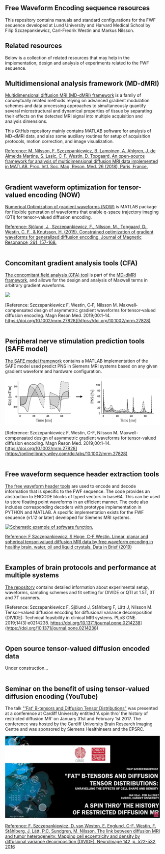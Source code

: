 ﻿## Free Waveform Encoding sequence resources

This repository contains manuals and standard configurations for the FWF sequence developed at Lund University and Harvard Medical School by Filip Szczepankiewicz, Carl-Fredrik Westin and Markus Nilsson.

## Related resources

Below is a collection of related resources that may help in the implementation, design and analysis of experiments related to the FWF sequence.


## Multidimensional analysis framework (MD-dMRI)

[Multidimensional diffusion MRI (MD-dMRI) framework](https://github.com/markus-nilsson/md-dmri) is a family of conceptually related methods relying on advanced gradient modulation schemes and data processing approaches to simultaneously quantify several microstructural and dynamical properties of tissue by separating their effects on the detected MRI signal into multiple acquisition and analysis dimensions.

This GitHub repository mainly contains MATLAB software for analysis of MD-dMRI data, and also some auxiliary routines for setup of acquisition protocols, motion correction, and image visualization.

[Reference: M. Nilsson, F. Szczepankiewicz, B. Lampinen, A. Ahlgren, J. de Almeida Martins, S. Lasic, C-F. Westin, D. Topgaard. An open-source framework for analysis of multidimensional diffusion MRI data implemented in MATLAB. Proc. Intl. Soc. Mag. Reson. Med. 26 (2018), Paris, France.](https://www.researchgate.net/profile/Filip_Szczepankiewicz/publication/325595277_An_open-source_framework_for_analysis_of_multidimensional_diffusion_MRI_data_implemented_in_MATLAB/links/5b179cedaca272d24cc43a0e/An-open-source-framework-for-analysis-of-multidimensional-diffusion-MRI-data-implemented-in-MATLAB.pdf)
<br/><br/>

## Gradient waveform optimization for tensor-valued encoding (NOW)

[Numerical Optimization of gradient waveforms (NOW)](https://github.com/jsjol/NOW) is MATLAB package for flexible generation of waveforms that enable q-space trajectory imaging (QTI) for tensor-valued diffusion encoding.

[Reference: Sjölund, J., Szczepankiewicz, F., Nilsson, M., Topgaard, D., Westin, C. F., & Knutsson, H. (2015). Constrained optimization of gradient waveforms for generalized diffusion encoding. Journal of Magnetic Resonance, 261, 157-168.](https://www.sciencedirect.com/science/article/pii/S1090780715002451)
<br/><br/>

## Concomitant gradient analysis tools (CFA)

[The concomitant field analysis (CFA) tool](https://github.com/markus-nilsson/md-dmri/tree/master/tools/cfa) is part of the [MD-dMRI framework](https://github.com/markus-nilsson/md-dmri), and allows for the design and analysis of Maxwell terms in arbitrary gradient waveforms.

[![](https://github.com/filip-szczepankiewicz/md-dmri/blob/master/tools/cfa/cfa_example_figure.jpg)](https://github.com/markus-nilsson/md-dmri/tree/master/tools/cfa)

[Reference: Szczepankiewicz F, Westin, C‐F, Nilsson M. Maxwell‐compensated design of asymmetric gradient waveforms for tensor‐valued diffusion encoding. Magn Reson Med. 2019;00:1–14. https://doi.org/10.1002/mrm.27828](https://doi.org/10.1002/mrm.27828)
<br/><br/>

## Peripheral nerve stimulation prediction tools (SAFE model)

[The SAFE model framework](https://github.com/filip-szczepankiewicz/safe_pns_prediction) contains a MATLAB implementation of the SAFE model used predict PNS in Siemens MRI systems based on any given gradient waveform and hardware configuration.

[![](https://github.com/filip-szczepankiewicz/safe_pns_prediction/blob/master/safe_example_figure.jpg)](https://github.com/filip-szczepankiewicz/safe_pns_prediction)

[Reference: Szczepankiewicz F, Westin, C-F, Nilsson M. Maxwell-compensated design of asymmetric gradient waveforms for tensor-valued diffusion encoding. Magn Reson Med. 2019;00:1–14. https://doi.org/10.1002/mrm.27828](https://onlinelibrary.wiley.com/doi/abs/10.1002/mrm.27828)
<br/><br/>

## Free waveform sequence header extraction tools

[The free waveform header tools](https://github.com/filip-szczepankiewicz/fwf_header_tools) are used to encode and decode information that is specific to the FWF sequence. The code provides an abstraction to ENCODE blocks of typed vectors in base64. This can be used to store floating point waveforms in an efficient manner. The code also includes corresponding decoders with prototype implementation in PYTHON and MATLAB. A specific implementation exists for the FWF sequence (v1.12 or later) developed for Siemens MRI systems.

[![Schematic example of software function.](https://github.com/filip-szczepankiewicz/fwf_header_tools/blob/master/fwf_header_example_fig.jpg)](https://github.com/filip-szczepankiewicz/fwf_header_tools)

[Reference: F Szczepankiewicz, S Hoge, C-F Westin. Linear, planar and spherical tensor-valued diffusion MRI data by free waveform encoding in healthy brain, water, oil and liquid crystals. Data in Brief (2019)](nolinkyet)
<br/><br/>

## Examples of brain protocols and performance at multiple systems

[The repository](https://github.com/filip-szczepankiewicz/Szczepankiewicz_PONE_2019) contains detailed information about experimental setup, waveforms, sampling schemes and fit setting for DIVIDE or QTI at 1.5T, 3T and 7T scanners.

[Reference: Szczepankiewicz F, Sjölund J, Ståhlberg F, Lätt J, Nilsson M. Tensor-valued diffusion encoding for diffusional variance decomposition (DIVIDE): Technical feasibility in clinical MRI systems. PLoS ONE. 2019;14(3):e0214238. https://doi.org/10.1371/journal.pone.0214238](https://doi.org/10.1371/journal.pone.0214238)
<br/><br/>

## Open source tensor-valued diffusion encoded data
Under construction...
<br/><br/>


## Seminar on the benefit of using tensor-valued diffusion encoding (YouTube) 

The talk ["'Fat' B-tensors and Diffusion Tensor Distributions"](https://www.youtube.com/watch?v=o4LYijV90Tg&t=1241s) was presented at a conference at Cardiff University entitled ‘A spin thro’ the history of restricted diffusion MR’ on January 31st and February 1st 2017. The conference was hosted by the Cardiff University Brain Research Imaging Centre and was sponsored by Siemens Healthineers and the EPSRC.

[![](/Images/fat_b_seminar_figure.JPG)](https://www.youtube.com/watch?v=o4LYijV90Tg&t=1241s)

[Reference: F. Szczepankiewicz, D. van Westen, E. Englund, C-F. Westin, F. Ståhlberg, J. Lätt, P.C. Sundgren, M. Nilsson. The link between diffusion MRI and tumor heterogeneity: Mapping cell eccentricity and density by diffusional variance decomposition (DIVIDE). NeuroImage 142, p. 522-532, 2016](https://www.sciencedirect.com/science/article/pii/S1053811916303457)
<br/><br/>
